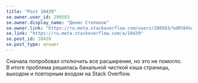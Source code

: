 ```yaml
---
title: "Post 10439"
se.owner.user_id: 290583
se.owner.display_name: "Денис Степанов"
se.owner.link: "https://ru.meta.stackoverflow.com/users/290583/%d0%94%d0%b5%d0%bd%d0%b8%d1%81-%d0%a1%d1%82%d0%b5%d0%bf%d0%b0%d0%bd%d0%be%d0%b2"
se.link: "https://ru.meta.stackoverflow.com/a/10439"
se.post_id: 10439
se.post_type: answer
---
```

<p>Сначала попробовал отключить все расширения, но это не помогло.<br>
В итоге проблема решилась банальной чисткой кэша страницы, выходом и повторным входом на Stack Overflow.</p>
